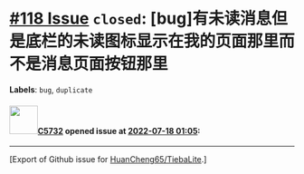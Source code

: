 # [\#118 Issue](https://github.com/HuanCheng65/TiebaLite/issues/118) `closed`: [bug]有未读消息但是底栏的未读图标显示在我的页面那里而不是消息页面按钮那里
**Labels**: `bug`, `duplicate`


#### <img src="https://avatars.githubusercontent.com/u/69713596?u=139ab453cd43aabde6aa4c48009babc8124f48a5&v=4" width="50">[C5732](https://github.com/C5732) opened issue at [2022-07-18 01:05](https://github.com/HuanCheng65/TiebaLite/issues/118):






-------------------------------------------------------------------------------



[Export of Github issue for [HuanCheng65/TiebaLite](https://github.com/HuanCheng65/TiebaLite).]
